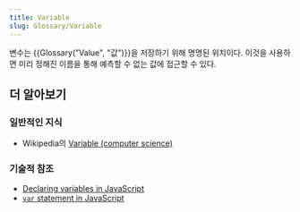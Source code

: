 ```yaml
---
title: Variable
slug: Glossary/Variable
---
```

변수는 {{Glossary("Value", "값")}}을 저장하기 위해 명명된 위치이다. 이것을 사용하면 미리 정해진 이름을 통해 예측할 수 없는 값에 접근할 수 있다.

## 더 알아보기

### 일반적인 지식

- Wikipedia의 [Variable (computer science)](<https://en.wikipedia.org/wiki/Variable_(computer_science)>)

### 기술적 참조

- [Declaring variables in JavaScript](/ko/docs/Web/JavaScript/Guide/Grammar_and_types#Declarations)
- [`var` statement in JavaScript](/ko/docs/Web/JavaScript/Reference/Statements/var)
